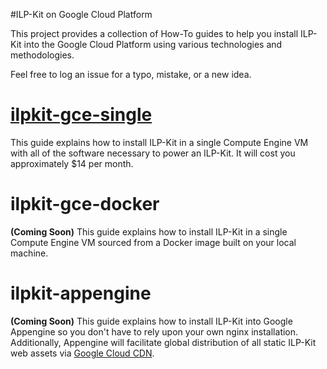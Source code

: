 #ILP-Kit on Google Cloud Platform

This project provides a collection of How-To guides to help you install ILP-Kit into the Google Cloud Platform using various technologies and methodologies.  

Feel free to log an issue for a typo, mistake, or a new idea.
 
# [ilpkit-gce-single](https://github.com/sappenin/ilpkit-google-cloud/tree/master/ilpkit-gce-single)
This guide explains how to install ILP-Kit in a single Compute Engine VM with all of the software necessary to power an ILP-Kit.  It will cost you approximately $14 per month.

# ilpkit-gce-docker
**(Coming Soon)** This guide explains how to install ILP-Kit in a single Compute Engine VM sourced from a Docker image built on your local machine.

# ilpkit-appengine
**(Coming Soon)** This guide explains how to install ILP-Kit into Google Appengine so you don't have to rely upon your own nginx installation.  Additionally, Appengine will facilitate global distribution of all static ILP-Kit web assets via [Google Cloud CDN](https://cloud.google.com/cdn/).

